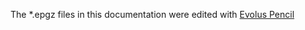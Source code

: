 The *.epgz files in this documentation were edited with [Evolus Pencil](https://github.com/evolus/pencil/)